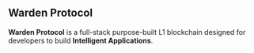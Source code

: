 ﻿## Warden Protocol

**Warden Protocol** is a full-stack purpose-built L1 blockchain designed for developers to build **Intelligent Applications**.
